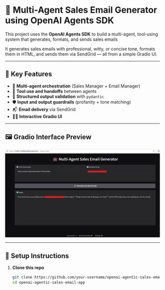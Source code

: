# 💼 Multi-Agent Sales Email Generator using OpenAI Agents SDK

This project uses the **OpenAI Agents SDK** to build a multi-agent, tool-using system that generates, formats, and sends sales emails

It generates sales emails with professional, witty, or concise tone, formats them in HTML, and sends them via SendGrid — all from a simple Gradio UI.

---

## 🧠 Key Features

- 🤖 **Multi-agent orchestration** (Sales Manager + Email Manager)
- 🧰 **Tool use and handoffs** between agents
- 🧾 **Structured output validation** with `pydantic`
- 🛡️ **Input and output guardrails** (profanity + tone matching)
- 📬 **Email delivery** via SendGrid
- 🧑‍💻 **Interactive Gradio UI**

---

## 🖼️ Gradio Interface Preview

![Gradio UI Screenshot](assets/screenshot.png)

---

## 🔧 Setup Instructions

1. **Clone this repo**  
   ```bash
   git clone https://github.com/your-username/openai-agentic-sales-email-app.git
   cd openai-agentic-sales-email-app

